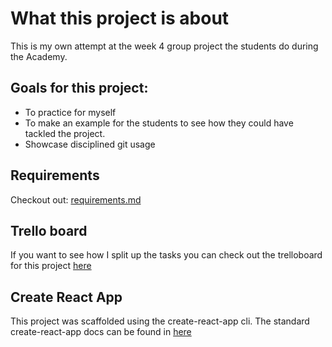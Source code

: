 # What this project is about

This is my own attempt at the week 4 group project the students do during the Academy. 

## Goals for this project:

- To practice for myself
- To make an example for the students to see how they could have tackled the project.
- Showcase disciplined git usage

## Requirements

Checkout out: [requirements.md](./requirements.md)

## Trello board

If you want to see how I split up the tasks you can check out the trelloboard for this project [here](https://trello.com/b/3gqJHfb6/dog-quiz)

## Create React App

This project was scaffolded using the create-react-app cli. The standard create-react-app docs can be found in [here](./create-react-app-docs.md)




